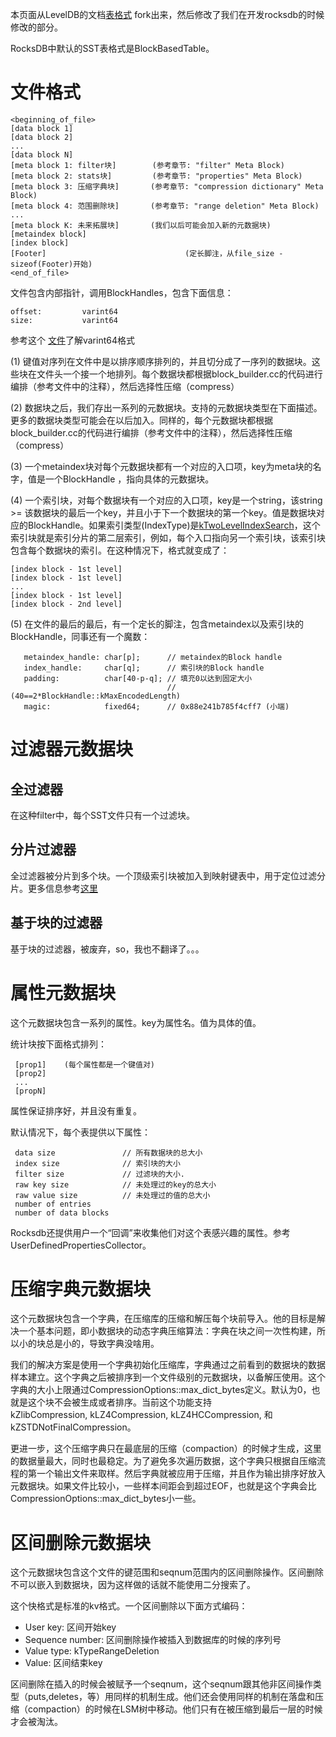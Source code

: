 本页面从LevelDB的文档[表格式](https://github.com/google/leveldb/blob/master/doc/table_format.md) fork出来，然后修改了我们在开发rocksdb的时候修改的部分。

RocksDB中默认的SST表格式是BlockBasedTable。

# 文件格式

```
<beginning_of_file>
[data block 1]
[data block 2]
...
[data block N]
[meta block 1: filter块]        (参考章节: "filter" Meta Block)
[meta block 2: stats块]         (参考章节: "properties" Meta Block)
[meta block 3: 压缩字典块]       (参考章节: "compression dictionary" Meta Block)
[meta block 4: 范围删除块]       (参考章节: "range deletion" Meta Block)
...
[meta block K: 未来拓展块]       (我们以后可能会加入新的元数据块)
[metaindex block]
[index block]
[Footer]                               (定长脚注，从file_size - sizeof(Footer)开始)
<end_of_file>
```

文件包含内部指针，调用BlockHandles，包含下面信息：

```
offset:         varint64
size:           varint64
```

参考这个 [文件](https://developers.google.com/protocol-buffers/docs/encoding#varints)了解varint64格式

(1) 键值对序列在文件中是以排序顺序排列的，并且切分成了一序列的数据块。这些块在文件头一个接一个地排列。每个数据块都根据block_builder.cc的代码进行编排（参考文件中的注释），然后选择性压缩（compress）

(2) 数据块之后，我们存出一系列的元数据块。支持的元数据块类型在下面描述。更多的数据块类型可能会在以后加入。同样的，每个元数据块都根据block_builder.cc的代码进行编排（参考文件中的注释），然后选择性压缩（compress）

(3) 一个metaindex块对每个元数据块都有一个对应的入口项，key为meta块的名字，值是一个BlockHandle
，指向具体的元数据块。

(4) 一个索引块，对每个数据块有一个对应的入口项，key是一个string，该string >= 该数据块的最后一个key，并且小于下一个数据块的第一个key。值是数据块对应的BlockHandle。如果索引类型(IndexType)是[kTwoLevelIndexSearch](https://rocksdb.org.cn/doc/Partitioned-Index-Filters.html)，这个索引块就是索引分片的第二层索引，例如，每个入口指向另一个索引块，该索引块包含每个数据块的索引。在这种情况下，格式就变成了：

```
[index block - 1st level]
[index block - 1st level]
...
[index block - 1st level]
[index block - 2nd level]
```

(5) 在文件的最后的最后，有一个定长的脚注，包含metaindex以及索引块的BlockHandle，同事还有一个魔数：

```
   metaindex_handle: char[p];      // metaindex的Block handle
   index_handle:     char[q];      // 索引块的Block handle
   padding:          char[40-p-q]; // 填充0以达到固定大小
                                   // (40==2*BlockHandle::kMaxEncodedLength)
   magic:            fixed64;      // 0x88e241b785f4cff7 (小端)
```

# 过滤器元数据块

## 全过滤器

在这种filter中，每个SST文件只有一个过滤块。

## 分片过滤器

全过滤器被分片到多个块。一个顶级索引块被加入到映射键表中，用于定位过滤分片。更多信息参考[这里]()

## 基于块的过滤器

基于块的过滤器，被废弃，so，我也不翻译了。。。

# 属性元数据块

这个元数据块包含一系列的属性。key为属性名。值为具体的值。

统计块按下面格式排列：

```
 [prop1]    (每个属性都是一个键值对)
 [prop2]
 ...
 [propN]
```

属性保证排序好，并且没有重复。

默认情况下，每个表提供以下属性：

```
 data size               // 所有数据块的总大小 
 index size              // 索引块的大小
 filter size             // 过滤块的大小.
 raw key size            // 未处理过的key的总大小
 raw value size          // 未处理过的值的总大小
 number of entries
 number of data blocks
```

Rocksdb还提供用户一个“回调”来收集他们对这个表感兴趣的属性。参考UserDefinedPropertiesCollector。

# 压缩字典元数据块

这个元数据块包含一个字典，在压缩库的压缩和解压每个块前导入。他的目标是解决一个基本问题，即小数据块的动态字典压缩算法：字典在块之间一次性构建，所以小的块总是小的，导致字典没啥用。

我们的解决方案是使用一个字典初始化压缩库，字典通过之前看到的数据块的数据样本建立。这个字典之后被排序到一个文件级别的元数据块，以备解压使用。这个字典的大小上限通过CompressionOptions::max_dict_bytes定义。默认为0，也就是这个块不会被生成或者排序。当前这个功能支持kZlibCompression, kLZ4Compression, kLZ4HCCompression, 和kZSTDNotFinalCompression。

更进一步，这个压缩字典只在最底层的压缩（compaction）的时候才生成，这里的数据量最大，同时也最稳定。为了避免多次遍历数据，这个字典只根据自压缩流程的第一个输出文件来取样。然后字典就被应用于压缩，并且作为输出排序好放入元数据块。如果文件比较小，一些样本间距会到超过EOF，也就是这个字典会比CompressionOptions::max_dict_bytes小一些。

# 区间删除元数据块

这个元数据块包含这个文件的键范围和seqnum范围内的区间删除操作。区间删除不可以嵌入到数据块，因为这样做的话就不能使用二分搜索了。

这个快格式是标准的kv格式。一个区间删除以下面方式编码：

-	User key: 区间开始key
-	Sequence number: 区间删除操作被插入到数据库的时候的序列号
-	Value type: kTypeRangeDeletion
-	Value: 区间结束key

区间删除在插入的时候会被赋予一个seqnum，这个seqnum跟其他非区间操作类型（puts,deletes，等）用同样的机制生成。他们还会使用同样的机制在落盘和压缩（compaction）的时候在LSM树中移动。他们只有在被压缩到最后一层的时候才会被淘汰。


